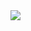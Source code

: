 <img src="https://capsule-render.vercel.app/api?type=slice&color=A5DE9F&height=100&section=header&text=YEON%20SUNG's%20Github-nl-Hello!&fontSize=40&fontColor=f6f6f6&stroke=353535&strokeWidth=1" />

<!--
**koinoniays2/koinoniays2** is a ✨ _special_ ✨ repository because its `README.md` (this file) appears on your GitHub profile.

Here are some ideas to get you started:

- 🔭 I’m currently working on ...
- 🌱 I’m currently learning ...
- 👯 I’m looking to collaborate on ...
- 🤔 I’m looking for help with ...
- 💬 Ask me about ...
- 📫 How to reach me: ...
- 😄 Pronouns: ...
- ⚡ Fun fact: ...
-->
